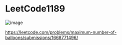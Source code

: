 # LeetCode1189
![image](https://github.com/user-attachments/assets/540764f8-c9d2-46e1-8c84-88dea717e6d8)

https://leetcode.com/problems/maximum-number-of-balloons/submissions/1668771496/

